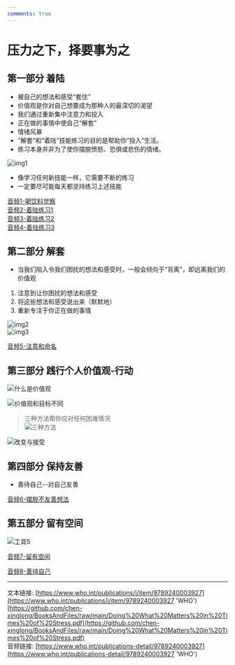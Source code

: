```yaml
---
comments: true
---
```


# 压力之下，择要事为之

## 第一部分 着陆
- 被自己的想法和感受“套住”  
- 价值观是你对自己想要成为那种人的最深切的渴望  
- 我们通过重新集中注意力和投入  
- 正在做的事情中使自己“解套”  
- 情绪风暴   
- “解套”和“着陆”技能练习的目的是帮助你“投入”生活。 
- 练习本身并非为了使你摆脱愤怒、恐惧或悲伤的情绪。 

![img1](./../images/img1.png)

- 像学习任何新技能一样，它需要不断的练习  
- 一定要尽可能每天都坚持练习上述技能  

[音频1-喝饮料觉察](https://terrance.who.int/mediacentre/audio/MSD/Doing_What_Matters_Chinese/WHO-AUDIO_Stress_Management_Awareness_of_Drinking_CHINESE_22OCT2020.mp3)    
[音频2-着陆练习1](http://terrance.who.int/mediacentre/audio/MSD/Doing_What_Matters_Chinese/WHO-AUDIO_Stress_Management_Grounding_Exercise_1__5_minutes_CHINESE_22OCT2020.mp3)  
[音频3-着陆练习2](http://terrance.who.int/mediacentre/audio/MSD/Doing_What_Matters_Chinese/WHO-AUDIO_Stress_Management_Grounding_Exercise_2_3_minutes_CHINESE_22OCT2020.mp3)  
[音频4-着陆练习3](http://terrance.who.int/mediacentre/audio/MSD/Doing_What_Matters_Chinese/WHO-AUDIO_Stress_Management_Grounding_Exercise_3_8_minutes_CHINESE_22OCT2020.mp3)  

## 第二部分 解套

- 当我们陷入令我们困扰的想法和感受时，一般会倾向于“背离”，即远离我们的价值观  

1. 注意到让你困扰的想法和感受  
2. 将这些想法和感受说出来（默默地）  
3. 重新专注于你正在做的事情  

![img2](./../images/img2.png)  
![img3](./../images/img3.png)  

[音频5-注意和命名](http://terrance.who.int/mediacentre/audio/MSD/Doing_What_Matters_Chinese/WHO-AUDIO_Stress_Management_Notice_and_Name_CHINESE_22OCT2020.mp3)  

## 第三部分 践行个人价值观-行动

![什么是价值观](./../images/img4.png '什么是价值观')

![价值观和目标不同](./../images/img5.png '价值观和目标不同')

> 三种方法帮你应对任何困难情况  
> ![三种方法](./../images/img6.png)

![改变与接受](../images/img7.png)

## 第四部分 保持友善

- 善待自己--对自己友善

[音频6-摆脱不友善想法](https://terrance.who.int/mediacentre/audio/MSD/Doing_What_Matters_Chinese/WHO-AUDIO_Stress_Management_Unhooking_from_Unkind_Thoughts_CHINESE_22OCT2020.mp3)  

## 第五部分 留有空间

![工具5](../images/img8.png)

[音频7-留有空间](https://terrance.who.int/mediacentre/audio/MSD/Doing_What_Matters_Chinese/WHO-AUDIO_Stress_Management_Making_Room_CHINESE_22OCT2020.mp3)  

[音频8-善待自己](https://terrance.who.int/mediacentre/audio/MSD/Doing_What_Matters_Chinese/WHO-AUDIO_Stress_Management_Being_kind_to_yourself_CHINESE_22OCT2020.mp3)  



----

文本链接: [https://www.who.int/publications/i/item/9789240003927](https://www.who.int/publications/i/item/9789240003927 'WHO')  
[https://github.com/chen-xinglong/BooksAndFiles/raw/main/Doing%20What%20Matters%20in%20Times%20of%20Stress.pdf](https://github.com/chen-xinglong/BooksAndFiles/raw/main/Doing%20What%20Matters%20in%20Times%20of%20Stress.pdf)    
音频链接: [https://www.who.int/publications-detail/9789240003927](https://www.who.int/publications-detail/9789240003927 'WHO')  
